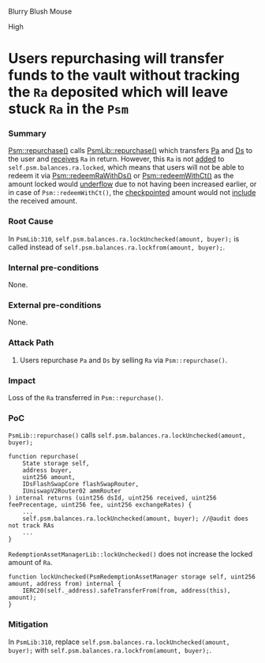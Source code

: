 Blurry Blush Mouse

High

# Users repurchasing will transfer funds to the vault without tracking the `Ra` deposited which will leave stuck `Ra` in the `Psm`

### Summary

[Psm::repurchase()](https://github.com/sherlock-audit/2024-08-cork-protocol/blob/main/Depeg-swap/contracts/core/Psm.sol#L34) calls [PsmLib::repurchase()](https://github.com/sherlock-audit/2024-08-cork-protocol/blob/main/Depeg-swap/contracts/libraries/PsmLib.sol#L293) which transfers [Pa](https://github.com/sherlock-audit/2024-08-cork-protocol/blob/main/Depeg-swap/contracts/libraries/PsmLib.sol#L315) and [Ds](https://github.com/sherlock-audit/2024-08-cork-protocol/blob/main/Depeg-swap/contracts/libraries/PsmLib.sol#L318) to the user and [receives](https://github.com/sherlock-audit/2024-08-cork-protocol/blob/main/Depeg-swap/contracts/libraries/PsmLib.sol#L310) `Ra` in return. However, this `Ra` is not [added](https://github.com/sherlock-audit/2024-08-cork-protocol/blob/main/Depeg-swap/contracts/libraries/RedemptionAssetManagerLib.sol#L65) to `self.psm.balances.ra.locked`, which means that users will not be able to redeem it via [Psm::redeemRaWithDs()](https://github.com/sherlock-audit/2024-08-cork-protocol/blob/main/Depeg-swap/contracts/core/Psm.sol#L123) or [Psm::redeemWithCt()](https://github.com/sherlock-audit/2024-08-cork-protocol/blob/main/Depeg-swap/contracts/core/Psm.sol#L183) as the amount locked would [underflow](https://github.com/sherlock-audit/2024-08-cork-protocol/blob/main/Depeg-swap/contracts/libraries/PsmLib.sol#L188) due to not having been increased earlier, or in case of `Psm::redeemWithCt()`, the [checkpointed](https://github.com/sherlock-audit/2024-08-cork-protocol/blob/main/Depeg-swap/contracts/libraries/PsmLib.sol#L73) amount would not [include](https://github.com/sherlock-audit/2024-08-cork-protocol/blob/main/Depeg-swap/contracts/libraries/RedemptionAssetManagerLib.sol#L42) the received amount.

### Root Cause

In `PsmLib:310`, `self.psm.balances.ra.lockUnchecked(amount, buyer);` is called instead of `self.psm.balances.ra.lockfrom(amount, buyer);`.

### Internal pre-conditions

None.

### External pre-conditions

None.

### Attack Path

1. Users repurchase `Pa` and `Ds` by selling `Ra` via `Psm::repurchase()`.

### Impact

Loss of the `Ra` transferred in `Psm::repurchase()`.

### PoC

`PsmLib::repurchase()` calls `self.psm.balances.ra.lockUnchecked(amount, buyer);`
```solidity
function repurchase(
    State storage self,
    address buyer,
    uint256 amount,
    IDsFlashSwapCore flashSwapRouter,
    IUniswapV2Router02 ammRouter
) internal returns (uint256 dsId, uint256 received, uint256 feePrecentage, uint256 fee, uint256 exchangeRates) {
    ...
    self.psm.balances.ra.lockUnchecked(amount, buyer); //@audit does not track RAs
    ...
}
```

`RedemptionAssetManagerLib::lockUnchecked()` does not increase the locked amount of `Ra`.
```solidity
function lockUnchecked(PsmRedemptionAssetManager storage self, uint256 amount, address from) internal {
    IERC20(self._address).safeTransferFrom(from, address(this), amount);
}
```

### Mitigation

In `PsmLib:310`, replace `self.psm.balances.ra.lockUnchecked(amount, buyer);` with `self.psm.balances.ra.lockfrom(amount, buyer);`.